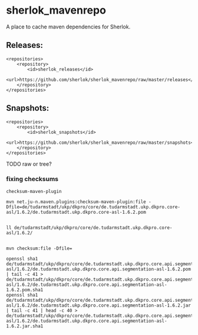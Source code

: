 sherlok_mavenrepo
=================

A place to cache maven dependencies for Sherlok.

## Releases:

    <repositories>
        <repository>
            <id>sherlok_releases</id>
            <url>https://github.com/sherlok/sherlok_mavenrepo/raw/master/releases</url>
        </repository>
    </repositories>

## Snapshots:

    <repositories>
        <repository>
            <id>sherlok_snapshots</id>
            <url>https://github.com/sherlok/sherlok_mavenrepo/raw/master/snapshots</url>
        </repository>
    </repositories>


TODO raw or tree?

### fixing checksums

    checksum-maven-plugin

    mvn net.ju-n.maven.plugins:checksum-maven-plugin:file -Dfile=de/tudarmstadt/ukp/dkpro/core/de.tudarmstadt.ukp.dkpro.core-asl/1.6.2/de.tudarmstadt.ukp.dkpro.core-asl-1.6.2.pom 


    ll de/tudarmstadt/ukp/dkpro/core/de.tudarmstadt.ukp.dkpro.core-asl/1.6.2/


    mvn checksum:file -Dfile=

    openssl sha1 de/tudarmstadt/ukp/dkpro/core/de.tudarmstadt.ukp.dkpro.core.api.segmentation-asl/1.6.2/de.tudarmstadt.ukp.dkpro.core.api.segmentation-asl-1.6.2.pom | tail -c 41 > de/tudarmstadt/ukp/dkpro/core/de.tudarmstadt.ukp.dkpro.core.api.segmentation-asl/1.6.2/de.tudarmstadt.ukp.dkpro.core.api.segmentation-asl-1.6.2.pom.sha1
    openssl sha1 de/tudarmstadt/ukp/dkpro/core/de.tudarmstadt.ukp.dkpro.core.api.segmentation-asl/1.6.2/de.tudarmstadt.ukp.dkpro.core.api.segmentation-asl-1.6.2.jar | tail -c 41 | head -c 40 > de/tudarmstadt/ukp/dkpro/core/de.tudarmstadt.ukp.dkpro.core.api.segmentation-asl/1.6.2/de.tudarmstadt.ukp.dkpro.core.api.segmentation-asl-1.6.2.jar.sha1
